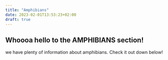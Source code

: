 ```yaml
---
title: "Amphibians"
date: 2023-02-01T13:53:23+02:00
draft: true
---
```



## Whoooa hello to the **AMPHIBIANS** section!

we have plenty of information about amphibians. Check it out down below!